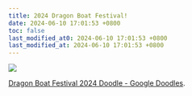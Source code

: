 ```yaml
---
title: 2024 Dragon Boat Festival!
date: 2024-06-10 17:01:53 +0800
toc: false
last_modified_at0: 2024-06-10 17:01:53 +0800
last_modified_at: 2024-06-10 17:01:53 +0800
---
```


![](https://www.google.com/logos/doodles/2024/dragon-boat-festival-2024-6753651837110449-2xa.gif)

[Dragon Boat Festival 2024 Doodle - Google Doodles](https://doodles.google/doodle/dragon-boat-festival-2024/).